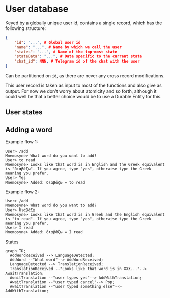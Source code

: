 # User database

Keyed by a globally unique user id, contains a single record, which has the following structure:

```json
{
    "id": "...", # Global user id
    "name": "...", # Name by which we call the user
    "states": "...", # Name of the top-most state
    "stateData": "...", # Data specific to the current state
    "chat_id": NNN, # Telegram id of the chat with the user
}
```

Can be partitioned on `id`, as there are never any cross record modifications.

This user record is taken as input to most of the functions and also give as output. For now we don't worry about atomicity and so forth, although it could well be that a better choice would be to use a Durable Entity for this.

## User states

## Adding a word

Example flow 1:

```
User> /add
Mnemosyne> What word do you want to add?
User> to read
Mnemosyne> Looks like that word is in English and the Greek equivalent is "διαβάζω". If you agree, type "yes", otherwise type the Greek meaning you prefer.
User> Yes
Mnemosyne> Added: διαβάζω = to read
```

Example flow 2:

```
User> /add
Mnemosyne> What word do you want to add?
User> διαβάζω
Mnemosyne> Looks like that word is in Greek and the English equivalent is "to read". If you agree, type "yes", otherwise type the Greek meaning you prefer.
User> I read
Mnemosyne> Added: διαβάζω = I read
```

States

```mermaid
graph TD;
  AddWordReceived --> LanguageDetected;
  AddWord --"What word"--> AddWordReceived;
  LanguageDetected --> TranslationReceived;
  TranslationReceived --"Looks like that word is in XXX..."--> AwaitTranslation;
  AwaitTranslation --"user types yes"--> AddWithTranslation;
  AwaitTranslation --"user typed cancel"--> Pop;
  AwaitTranslation --"user typed something else"--> AddWithTranslation;
```